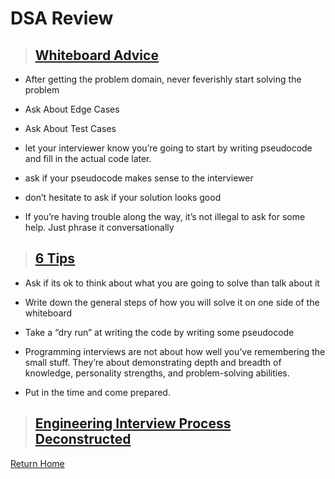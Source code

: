 # DSA Review

> ## [Whiteboard Advice](https://hackernoon.com/the-best-whiteboard-interview-advice-i-ever-received-3ebbfa72e4a)

* After getting the problem domain, never feverishly start solving the problem

* Ask About Edge Cases

* Ask About Test Cases

* let your interviewer know you’re going to start by writing pseudocode and fill in the actual code later.

* ask if your pseudocode makes sense to the interviewer

* don’t hesitate to ask if your solution looks good

* If you’re having trouble along the way, it’s not illegal to ask for some help. Just phrase it conversationally

> ## [6 Tips](https://blog.usejournal.com/6-tips-to-ace-a-whiteboard-programming-interview-f06c1b378bc6)

* Ask if its ok to think about what you are going to solve than talk about it

* Write down the general steps of how you will solve it on one side of the whiteboard

* Take a “dry run” at writing the code by writing some pseudocode

* Programming interviews are not about how well you’ve remembering the small stuff. They’re about demonstrating depth and breadth of knowledge, personality strengths, and problem-solving abilities.

* Put in the time and come prepared.

> ## [Engineering Interview Process Deconstructed](https://www.youtube.com/watch?v=KdXAUst8bdo)


[Return Home](../README.md)
